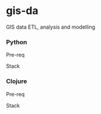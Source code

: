 # gis-da
GIS data ETL, analysis and modelling

### Python

Pre-req

Stack

### Clojure

Pre-req

Stack
